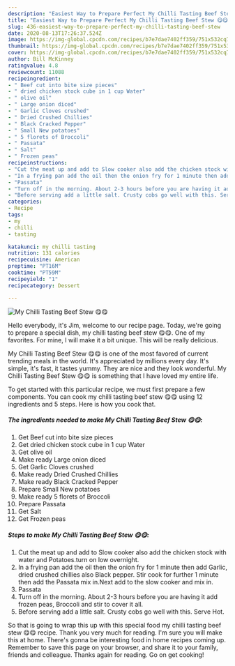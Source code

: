 ```yaml
---
description: "Easiest Way to Prepare Perfect My Chilli Tasting Beef Stew 😋😋"
title: "Easiest Way to Prepare Perfect My Chilli Tasting Beef Stew 😋😋"
slug: 436-easiest-way-to-prepare-perfect-my-chilli-tasting-beef-stew
date: 2020-08-13T17:26:37.524Z
image: https://img-global.cpcdn.com/recipes/b7e7dae7402ff359/751x532cq70/my-chilli-tasting-beef-stew-😋😋-recipe-main-photo.jpg
thumbnail: https://img-global.cpcdn.com/recipes/b7e7dae7402ff359/751x532cq70/my-chilli-tasting-beef-stew-😋😋-recipe-main-photo.jpg
cover: https://img-global.cpcdn.com/recipes/b7e7dae7402ff359/751x532cq70/my-chilli-tasting-beef-stew-😋😋-recipe-main-photo.jpg
author: Bill McKinney
ratingvalue: 4.8
reviewcount: 11088
recipeingredient:
- " Beef cut into bite size pieces"
- " dried chicken stock cube in 1 cup Water"
- " olive oil"
- " Large onion diced"
- " Garlic Cloves crushed"
- " Dried Crushed Chillies"
- " Black Cracked Pepper"
- " Small New potatoes"
- " 5 florets of Broccoli"
- " Passata"
- " Salt"
- " Frozen peas"
recipeinstructions:
- "Cut the meat up and add to Slow cooker also add the chicken stock with water and Potatoes.turn on low overnight."
- "In a frying pan add the oil then the onion fry for 1 minute then add Garlic, dried crushed chillies also Black pepper. Stir cook for further 1 minute then add the Passata mix in.Next add to the slow cooker and mix in."
- "Passata"
- "Turn off in the morning. About 2-3 hours before you are having it add frozen peas, Broccoli and stir to cover it all."
- "Before serving add a little salt. Crusty cobs go well with this. Serve Hot."
categories:
- Recipe
tags:
- my
- chilli
- tasting

katakunci: my chilli tasting 
nutrition: 131 calories
recipecuisine: American
preptime: "PT16M"
cooktime: "PT59M"
recipeyield: "1"
recipecategory: Dessert

---
```



![My Chilli Tasting Beef Stew 😋😋](https://img-global.cpcdn.com/recipes/b7e7dae7402ff359/751x532cq70/my-chilli-tasting-beef-stew-😋😋-recipe-main-photo.jpg)

Hello everybody, it's Jim, welcome to our recipe page. Today, we're going to prepare a special dish, my chilli tasting beef stew 😋😋. One of my favorites. For mine, I will make it a bit unique. This will be really delicious.

My Chilli Tasting Beef Stew 😋😋 is one of the most favored of current trending meals in the world. It's appreciated by millions every day. It's simple, it's fast, it tastes yummy. They are nice and they look wonderful. My Chilli Tasting Beef Stew 😋😋 is something that I have loved my entire life.




To get started with this particular recipe, we must first prepare a few components. You can cook my chilli tasting beef stew 😋😋 using 12 ingredients and 5 steps. Here is how you cook that.

<!--inarticleads1-->

##### The ingredients needed to make My Chilli Tasting Beef Stew 😋😋:

1. Get  Beef cut into bite size pieces
1. Get  dried chicken stock cube in 1 cup Water
1. Get  olive oil
1. Make ready  Large onion diced
1. Get  Garlic Cloves crushed
1. Make ready  Dried Crushed Chillies
1. Make ready  Black Cracked Pepper
1. Prepare  Small New potatoes
1. Make ready  5 florets of Broccoli
1. Prepare  Passata
1. Get  Salt
1. Get  Frozen peas




<!--inarticleads2-->

##### Steps to make My Chilli Tasting Beef Stew 😋😋:

1. Cut the meat up and add to Slow cooker also add the chicken stock with water and Potatoes.turn on low overnight.
1. In a frying pan add the oil then the onion fry for 1 minute then add Garlic, dried crushed chillies also Black pepper. Stir cook for further 1 minute then add the Passata mix in.Next add to the slow cooker and mix in.
1. Passata
1. Turn off in the morning. About 2-3 hours before you are having it add frozen peas, Broccoli and stir to cover it all.
1. Before serving add a little salt. Crusty cobs go well with this. Serve Hot.




So that is going to wrap this up with this special food my chilli tasting beef stew 😋😋 recipe. Thank you very much for reading. I'm sure you will make this at home. There's gonna be interesting food in home recipes coming up. Remember to save this page on your browser, and share it to your family, friends and colleague. Thanks again for reading. Go on get cooking!
